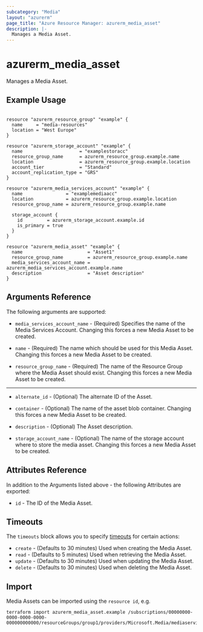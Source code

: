 ```yaml
---
subcategory: "Media"
layout: "azurerm"
page_title: "Azure Resource Manager: azurerm_media_asset"
description: |-
  Manages a Media Asset.
---
```


# azurerm_media_asset

Manages a Media Asset.

## Example Usage

```hcl

resource "azurerm_resource_group" "example" {
  name     = "media-resources"
  location = "West Europe"
}

resource "azurerm_storage_account" "example" {
  name                     = "examplestoracc"
  resource_group_name      = azurerm_resource_group.example.name
  location                 = azurerm_resource_group.example.location
  account_tier             = "Standard"
  account_replication_type = "GRS"
}

resource "azurerm_media_services_account" "example" {
  name                = "examplemediaacc"
  location            = azurerm_resource_group.example.location
  resource_group_name = azurerm_resource_group.example.name

  storage_account {
    id         = azurerm_storage_account.example.id
    is_primary = true
  }
}

resource "azurerm_media_asset" "example" {
  name                        = "Asset1"
  resource_group_name         = azurerm_resource_group.example.name
  media_services_account_name = azurerm_media_services_account.example.name
  description                 = "Asset description"
}
```

## Arguments Reference

The following arguments are supported:

* `media_services_account_name` - (Required) Specifies the name of the Media Services Account. Changing this forces a new Media Asset to be created.

* `name` - (Required) The name which should be used for this Media Asset. Changing this forces a new Media Asset to be created.

* `resource_group_name` - (Required) The name of the Resource Group where the Media Asset should exist. Changing this forces a new Media Asset to be created.

---

* `alternate_id` - (Optional) The alternate ID of the Asset.

* `container` - (Optional) The name of the asset blob container. Changing this forces a new Media Asset to be created.

* `description` - (Optional) The Asset description.

* `storage_account_name` - (Optional) The name of the storage account where to store the media asset. Changing this forces a new Media Asset to be created.

## Attributes Reference

In addition to the Arguments listed above - the following Attributes are exported: 

* `id` - The ID of the Media Asset.

## Timeouts

The `timeouts` block allows you to specify [timeouts](https://www.terraform.io/docs/configuration/resources.html#timeouts) for certain actions:

* `create` - (Defaults to 30 minutes) Used when creating the Media Asset.
* `read` - (Defaults to 5 minutes) Used when retrieving the Media Asset.
* `update` - (Defaults to 30 minutes) Used when updating the Media Asset.
* `delete` - (Defaults to 30 minutes) Used when deleting the Media Asset.

## Import

Media Assets can be imported using the `resource id`, e.g.

```shell
terraform import azurerm_media_asset.example /subscriptions/00000000-0000-0000-0000-000000000000/resourceGroups/group1/providers/Microsoft.Media/mediaservices/account1/assets/asset1
```

